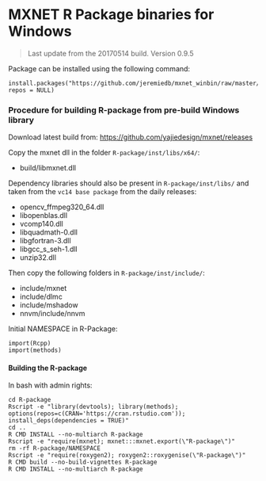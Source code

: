 # MXNET R Package binaries for Windows

> Last update from the 20170514 build. Version 0.9.5

Package can be installed using the following command: 

```
install.packages("https://github.com/jeremiedb/mxnet_winbin/raw/master/mxnet.zip", repos = NULL)
```

### Procedure for building R-package from pre-build Windows library

Download latest build from: https://github.com/yajiedesign/mxnet/releases

Copy the mxnet dll in the folder `R-package/inst/libs/x64/`:     

- build/libmxnet.dll

Dependency libraries should also be present in `R-package/inst/libs/` and taken from the `vc14 base package` from the daily releases:  

- opencv_ffmpeg320_64.dll  
- libopenblas.dll  
- vcomp140.dll  
- libquadmath-0.dll  
- libgfortran-3.dll  
- libgcc_s_seh-1.dll  
- unzip32.dll

Then copy the following folders in `R-package/inst/include/`:  

- include/mxnet  
- include/dlmc  
- include/mshadow  
- nnvm/include/nnvm

Initial NAMESPACE in R-Package:  

```
import(Rcpp)  
import(methods)
```

#### Building the R-package

In bash with admin rights: 

```
cd R-package
Rscript -e "library(devtools); library(methods); options(repos=c(CRAN='https://cran.rstudio.com')); install_deps(dependencies = TRUE)"
cd ..
R CMD INSTALL --no-multiarch R-package
Rscript -e "require(mxnet); mxnet:::mxnet.export(\"R-package\")"
rm -rf R-package/NAMESPACE
Rscript -e "require(roxygen2); roxygen2::roxygenise(\"R-package\")"
R CMD build --no-build-vignettes R-package
R CMD INSTALL --no-multiarch R-package
```
